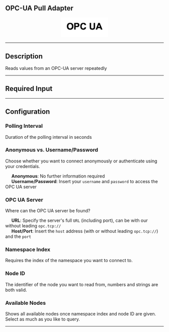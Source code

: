 <!--
  ~ Licensed to the Apache Software Foundation (ASF) under one or more
  ~ contributor license agreements.  See the NOTICE file distributed with
  ~ this work for additional information regarding copyright ownership.
  ~ The ASF licenses this file to You under the Apache License, Version 2.0
  ~ (the "License"); you may not use this file except in compliance with
  ~ the License.  You may obtain a copy of the License at
  ~
  ~    http://www.apache.org/licenses/LICENSE-2.0
  ~
  ~ Unless required by applicable law or agreed to in writing, software
  ~ distributed under the License is distributed on an "AS IS" BASIS,
  ~ WITHOUT WARRANTIES OR CONDITIONS OF ANY KIND, either express or implied.
  ~ See the License for the specific language governing permissions and
  ~ limitations under the License.
  ~
  -->

## OPC-UA Pull Adapter

<p align="center"> 
    <img src="icon.png" width="150px;" class="pe-image-documentation"/>
</p>

***

## Description

Reads values from an OPC-UA server repeatedly

***

## Required Input

***

## Configuration

### Polling Interval

Duration of the polling interval in seconds

### Anonymous vs. Username/Password

Choose whether you want to connect anonymously or authenticate using your credentials.

&nbsp;&nbsp;&nbsp;&nbsp; **Anonymous**: No further information required <br>
&nbsp;&nbsp;&nbsp;&nbsp; **Username/Password**: Insert your `username` and `password` to access the OPC UA server

### OPC UA Server

Where can the OPC UA server be found?

&nbsp;&nbsp;&nbsp;&nbsp; **URL**: Specify the server's full `URL` (including port), can be with our without leading `opc.tcp://`<br>
&nbsp;&nbsp;&nbsp;&nbsp; **Host/Port**: Insert the `host` address (with or without leading `opc.tcp://`) and the `port`<br>

### Namespace Index

Requires the index of the namespace you want to connect to.

### Node ID

The identifier of the node you want to read from, numbers and strings are both valid.

### Available Nodes

Shows all available nodes once namespace index and node ID are given.
Select as much as you like to query.

***
